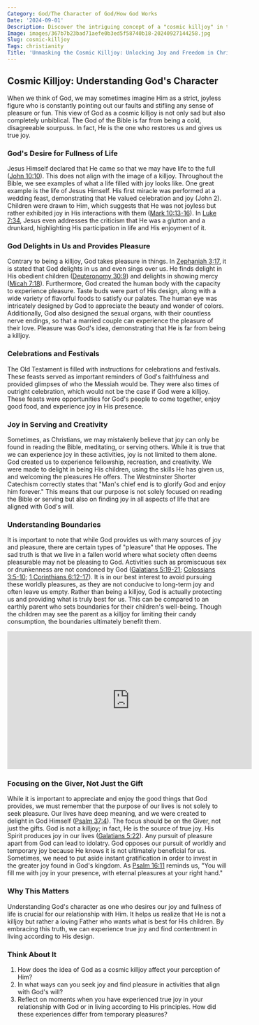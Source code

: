 ```yaml
---
Category: God/The Character of God/How God Works
Date: '2024-09-01'
Description: Discover the intriguing concept of a "cosmic killjoy" in this article, exploring its meaning and implications in the realm of cosmic phenomena.
Image: images/367b7b23bad71aefe0b3ed5f58740b18-20240927144258.jpg
Slug: cosmic-killjoy
Tags: christianity
Title: 'Unmasking the Cosmic Killjoy: Unlocking Joy and Freedom in Christ'
---
```


## Cosmic Killjoy: Understanding God's Character

When we think of God, we may sometimes imagine Him as a strict, joyless figure who is constantly pointing out our faults and stifling any sense of pleasure or fun. This view of God as a cosmic killjoy is not only sad but also completely unbiblical. The God of the Bible is far from being a cold, disagreeable sourpuss. In fact, He is the one who restores us and gives us true joy.

### God's Desire for Fullness of Life

Jesus Himself declared that He came so that we may have life to the full ([John 10:10](https://www.bibleref.com/John/10/John-10-10.html)). This does not align with the image of a killjoy. Throughout the Bible, we see examples of what a life filled with joy looks like. One great example is the life of Jesus Himself. His first miracle was performed at a wedding feast, demonstrating that He valued celebration and joy (John 2). Children were drawn to Him, which suggests that He was not joyless but rather exhibited joy in His interactions with them ([Mark 10:13-16](https://www.bibleref.com/Mark/10/Mark-10-13.html)). In [Luke 7:34](https://www.bibleref.com/Luke/7/Luke-7-34.html), Jesus even addresses the criticism that He was a glutton and a drunkard, highlighting His participation in life and His enjoyment of it.

### God Delights in Us and Provides Pleasure

Contrary to being a killjoy, God takes pleasure in things. In [Zephaniah 3:17](https://www.bibleref.com/Zephaniah/3/Zephaniah-3-17.html), it is stated that God delights in us and even sings over us. He finds delight in His obedient children ([Deuteronomy 30:9](https://www.bibleref.com/Deuteronomy/30/Deuteronomy-30-9.html)) and delights in showing mercy ([Micah 7:18](https://www.bibleref.com/Micah/7/Micah-7-18.html)). Furthermore, God created the human body with the capacity to experience pleasure. Taste buds were part of His design, along with a wide variety of flavorful foods to satisfy our palates. The human eye was intricately designed by God to appreciate the beauty and wonder of colors. Additionally, God also designed the sexual organs, with their countless nerve endings, so that a married couple can experience the pleasure of their love. Pleasure was God's idea, demonstrating that He is far from being a killjoy.

### Celebrations and Festivals

The Old Testament is filled with instructions for celebrations and festivals. These feasts served as important reminders of God's faithfulness and provided glimpses of who the Messiah would be. They were also times of outright celebration, which would not be the case if God were a killjoy. These feasts were opportunities for God's people to come together, enjoy good food, and experience joy in His presence.

### Joy in Serving and Creativity

Sometimes, as Christians, we may mistakenly believe that joy can only be found in reading the Bible, meditating, or serving others. While it is true that we can experience joy in these activities, joy is not limited to them alone. God created us to experience fellowship, recreation, and creativity. We were made to delight in being His children, using the skills He has given us, and welcoming the pleasures He offers. The Westminster Shorter Catechism correctly states that "Man's chief end is to glorify God and enjoy him forever." This means that our purpose is not solely focused on reading the Bible or serving but also on finding joy in all aspects of life that are aligned with God's will.

### Understanding Boundaries

It is important to note that while God provides us with many sources of joy and pleasure, there are certain types of "pleasure" that He opposes. The sad truth is that we live in a fallen world where what society often deems pleasurable may not be pleasing to God. Activities such as promiscuous sex or drunkenness are not condoned by God ([Galatians 5:19-21](https://www.bibleref.com/Galatians/5/Galatians-5-19.html); [Colossians 3:5-10](https://www.bibleref.com/Colossians/3/Colossians-3-5.html); [1 Corinthians 6:12-17](https://www.bibleref.com/1-Corinthians/6/1-Corinthians-6-12.html)). It is in our best interest to avoid pursuing these worldly pleasures, as they are not conducive to long-term joy and often leave us empty. Rather than being a killjoy, God is actually protecting us and providing what is truly best for us. This can be compared to an earthly parent who sets boundaries for their children's well-being. Though the children may see the parent as a killjoy for limiting their candy consumption, the boundaries ultimately benefit them.


<iframe width="560" height="315" src="https://www.youtube.com/embed/bbd-hRlCux8" frameborder="0" allow="autoplay; encrypted-media" allowfullscreen></iframe>


### Focusing on the Giver, Not Just the Gift

While it is important to appreciate and enjoy the good things that God provides, we must remember that the purpose of our lives is not solely to seek pleasure. Our lives have deep meaning, and we were created to delight in God Himself ([Psalm 37:4](https://www.bibleref.com/Psalm/37/Psalm-37-4.html)). The focus should be on the Giver, not just the gifts. God is not a killjoy; in fact, He is the source of true joy. His Spirit produces joy in our lives ([Galatians 5:22](https://www.bibleref.com/Galatians/5/Galatians-5-22.html)). Any pursuit of pleasure apart from God can lead to idolatry. God opposes our pursuit of worldly and temporary joy because He knows it is not ultimately beneficial for us. Sometimes, we need to put aside instant gratification in order to invest in the greater joy found in God's kingdom. As [Psalm 16:11](https://www.bibleref.com/Psalm/16/Psalm-16-11.html) reminds us, "You will fill me with joy in your presence, with eternal pleasures at your right hand."

### Why This Matters

Understanding God's character as one who desires our joy and fullness of life is crucial for our relationship with Him. It helps us realize that He is not a killjoy but rather a loving Father who wants what is best for His children. By embracing this truth, we can experience true joy and find contentment in living according to His design.

### Think About It

1. How does the idea of God as a cosmic killjoy affect your perception of Him?
2. In what ways can you seek joy and find pleasure in activities that align with God's will?
3. Reflect on moments when you have experienced true joy in your relationship with God or in living according to His principles. How did these experiences differ from temporary pleasures?